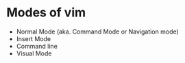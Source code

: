 # Modes of vim

* Normal Mode (aka. Command Mode or Navigation mode)
* Insert Mode
* Command line
* Visual Mode



